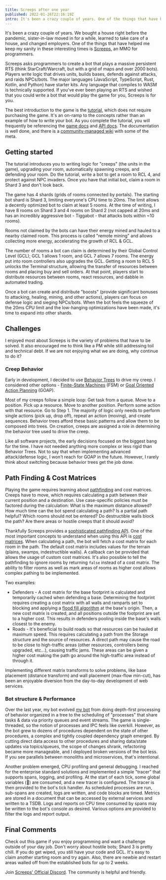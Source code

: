 ```yaml
---
title: Screeps after one year
published: 2022-01-26T22:16:19Z
intro: It's been a crazy couple of years. One of the things that have helped me keep my sanity is Screeps, an MMO for programmers.
---
```

It's been a crazy couple of years. We bought a house right before the pandemic, sister-in-law moved in for a while, learned to take care of a house, and changed employers. One of the things that have helped me keep my sanity in these interesting times is [Screeps](https://screeps.com/), an MMO for programmers.

Screeps asks programmers to create a bot that plays a massive persistent RTS (think StarCraft/Warcraft, but with a grid of maps and over 2000 bots). Players write logic that drives units, builds bases, defends against attacks, and raids NPCs/bots. The major languages (JavaScript, TypeScript, Rust, Kotlin, and Python) have starter kits. Any language that compiles to WASM is technically supported. If you've ever been playing an RTS and wished that you could write a bot that would play the game for you, Screeps is for you.

The best introduction to the game is the [tutorial](https://screeps.com/a/#!/sim/tutorial/1), which does not require purchasing the game. It's an on-ramp to the concepts rather than an example of how to write your bot. As you complete the tutorial, you will frequently be referencing the [game docs](https://docs.screeps.com/index.html) and [API docs](https://docs.screeps.com/api/). The documentation is well done, and there is a [community-managed wiki](https://wiki.screepspl.us/index.php/Getting_Started) with some of the meta.

## Getting started

The tutorial introduces you to writing logic for "creeps" (the units in the game), upgrading your room, automatically spawning creeps, and defending your room. Do the tutorial, write a bot to get a room to RCL 4, and protect against NPC invaders. Once you have that initial bot, claim a room in Shard 3 and don't look back.

The game has 4 shards (grids of rooms connected by portals). The starting bot shard is Shard 3, limiting everyone's CPU time to 20ms. The limit allows a decently optimized bot to claim at least 5 rooms. At the time of writing, I have 8 rooms on Shard 3 and 4 rooms on Shard 2 (not capped at 20ms and has an incredibly aggressive bot - Tiggabot - that attacks bots within ~10 rooms).

Rooms not claimed by the bots can have their energy mined and hauled to a nearby claimed room. This process is called "remote mining" and allows collecting more energy, accelerating the growth of RCL & GCL.

The number of rooms a bot can claim is determined by their Global Control Level (GCL); GCL 1 allows 1 room, and GCL 7 allows 7 rooms. The energy put into room controllers also upgrades the GCL. Getting a room to RCL 5 unlocks the Terminal structure, allowing the transfer of resources between rooms and placing buy and sell orders. At that point, players start to distribute resources between rooms, react resources, and dabble in automated trading.

Once a bot can create and distribute "boosts" (provide significant bonuses to attacking, healing, mining, and other actions), players can focus on defense logic and sieging NPCs/bots. When the bot feels the squeeze of the 20ms CPU limit and the low-hanging optimizations have been made, it's time to expand into other shards.

## Challenges

I enjoyed most about Screeps is the variety of problems that have to be solved. It also encouraged me to think like a PM while still addressing toil and technical debt. If we are not enjoying what we are doing, why continue to do it?

### Creep Behavior

Early in development, I decided to use [Behavior Trees](https://www.gamedeveloper.com/programming/behavior-trees-for-ai-how-they-work) to drive my creep. I considered other options - [Finite-State Machines](https://en.wikipedia.org/wiki/Finite-state_machine) (FSM) or [Goal Oriented Action Planning](https://medium.com/@vedantchaudhari/goal-oriented-action-planning-34035ed40d0b) (GOAP).

Most of my creeps follow a simple loop:
Get task from a queue.
Move to a position.
Pick up a resource.
Move to another position.
Perform some action with that resource.
Go to Step 1.
The majority of logic only needs to perform single actions (pick up, drop off), repeat an action (moving), and create sequences. Behavior trees afford these basic patterns and allow them to be composed into trees. On creation, creeps are assigned a role in determining the behavior tree used to drive the creep.

Like all software projects, the early decisions focused on the biggest bang for the time. I have not needed anything more complex or less rigid than Behavior Trees. Not to say that when implementing advanced attack/defense logic, I won't reach for GOAP in the future. However, I rarely think about switching because behavior trees get the job done.

## Path Finding & Cost Matrices

Playing the game requires learning about [pathfinding](https://en.wikipedia.org/wiki/Pathfinding) and cost matrices. Creeps have to move, which requires calculating a path between their current position and a destination. Use case-specific policies must be factored during the calculation: What is the maximum distance allowed? How much time can the bot spend calculating a path? Is a partial path helpful? Which rooms should not be entered? Do destructible walls block the path? Are there areas or hostile creeps that it should avoid?

Thankfully Screeps provides a [sophisticated pathfinding API](https://docs.screeps.com/api/#PathFinder). One of the most important concepts to understand when using this API is [cost matrices](https://docs.screeps.com/api/#PathFinder-CostMatrix). When calculating a path, the bot will fetch a cost matrix for each room in the path. The default cost matrix includes values for the terrain (plains, swamps, indestructible walls). A callback can be provided that allows the usage of custom cost matrices. It's also possible to tell the pathfinding to ignore rooms by returning `false` instead of a cost matrix. The ability to filter rooms as well as mark areas of rooms as higher cost allows complex pathing to be implemented.

Two examples:

* Defenders - A cost matrix for the base footprint is calculated and temporarily cached when defending a base. Determining the footprint requires creating a cost matrix with all walls and ramparts set to blocking and applying a [flood fill algorithm](https://en.wikipedia.org/wiki/Flood_fill) at the base's origin. Then, a new cost matrix is created, and all positions outside the footprint are set to a higher cost. This results in defenders pooling inside the base's walls closest to the enemy.
* Roads - It's beneficial to build roads so that resources can be hauled at maximum speed. This requires calculating a path from the Storage structure and the source of resources. A direct path may cause the road to be close to high-traffic areas (other resources, controllers being upgraded, etc...), causing traffic jams. These areas can be given a higher cost making the path go around the high-traffic area instead of through it.

Implementing different matrix transforms to solve problems, like base placement (distance transform) and wall placement (max-flow min-cut), has been an enjoyable diversion from the day-to-day development of web services.

### Bot structure & Performance

Over the last year, my bot evolved [my bot](https://github.com/ryanrolds/screeps) from doing depth-first processing of behavior organized in a tree to the scheduling of "processes" that share tasks & data via priority queues and event streams. The game is single-threaded, so the notion of processes and IPC feels like overkill. However, as the bot grew to dozens of procedures dependent on the state of other procedures, a complex and tightly coupled dependency graph emerged. By cutting direct data access to other procedures and sharing data/state updates via topics/queues, the scope of changes shrank, refactoring became more manageable, and I deployed broken versions of the bot less. If you see parallels between monoliths and microservices, that's intentional.

Another problem emerged, CPU profiling and general debugging. I reached for the enterprise standard solutions and implemented a simple "tracer" that supports spans, logging, and profiling. At the start of each tick, some global variables (🤨) are consumed, and a new tracer is configured. The tracer is then provided to the bot's tick handler. As scheduled processes are run, sub-spans are created, logs are written, and code blocks are timed. Metrics are stored in a document that can be accessed by external services and written to a TSDB. Logs and reports on CPU time consumed by spans may be written to the bot's console as desired. Various options are provided to filter the logs and report output.

## Final Comments

Check out this game if you enjoy programming and want a challenge outside of your day job. Don't worry about hostile bots; Shard 3 is pretty chill. If you do get wiped, you still have your code and GCL. It's easy to claim another starting room and try again. Also, there are newbie and restart areas walled off from the established bots for up to 2 weeks.

Join [Screeps' Official Discord](https://discord.com/invite/screeps). The community is helpful and friendly.
